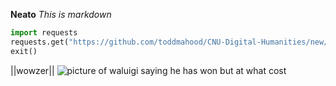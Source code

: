 **Neato**
*This is markdown*
```py
import requests
requests.get("https://github.com/toddmahood/CNU-Digital-Humanities/new/main")
exit()
```
||wowzer||
![picture of waluigi saying he has won but at what cost](https://greatbacon.xyz/_images/E0ZjNoqUcAAOijW.jpg)
